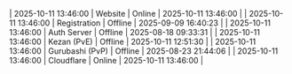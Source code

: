 | 2025-10-11 13:46:00 | Website | Online | 2025-10-11 13:46:00 |
| 2025-10-11 13:46:00 | Registration | Offline | 2025-09-09 16:40:23 |
| 2025-10-11 13:46:00 | Auth Server | Offline | 2025-08-18 09:33:31 |
| 2025-10-11 13:46:00 | Kezan (PvE) | Offline | 2025-10-11 12:51:30 |
| 2025-10-11 13:46:00 | Gurubashi (PvP) | Offline | 2025-08-23 21:44:06 |
| 2025-10-11 13:46:00 | Cloudflare | Online | 2025-10-11 13:46:00 |

